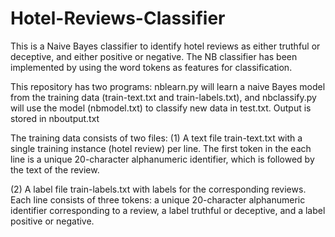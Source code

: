 # Hotel-Reviews-Classifier

This is a Naive Bayes classifier to identify hotel reviews as either truthful or deceptive, and either positive or negative. The NB classifier has been implemented by using the word tokens as features for classification.

This repository has two programs: nblearn.py will learn a naive Bayes model from the training data (train-text.txt and train-labels.txt), and nbclassify.py will use the model (nbmodel.txt) to classify new data in test.txt. Output is stored in nboutput.txt

The training data consists of two files: 
(1) A text file train-text.txt with a single training instance (hotel review) per line. The first token in the each line is a unique 20-character alphanumeric identifier, which is followed by the text of the review.

(2) A label file train-labels.txt with labels for the corresponding reviews. Each line consists of three tokens: a unique 20-character alphanumeric identifier corresponding to a review, a label truthful or deceptive, and a label positive or negative.
